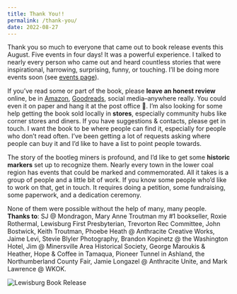 ```yaml
---
title: Thank You!!
permalink: /thank-you/
date: 2022-08-27
---
```




Thank you so much to everyone that came out to book release events  this August. Five events in four days! It was a powerful experience. I  talked to nearly every person who came out and heard countless stories  that were inspirational, harrowing, surprising, funny, or touching. I’ll be doing more events soon (see [events page](https://www.bootlegcoal.com/events-2/)).

If you’ve read some or part of the book, please **leave an honest review** online, be in [Amazon](https://www.amazon.com/Bootleg-Coal-Rebellion-Pennsylvania-1925-1942/dp/1629639338/ref=sr_1_1?crid=2Z5LU3QWR1RY&keywords=bootleg+coal+rebellion&qid=1662131188&sprefix=bootle%2Caps%2C870&sr=8-1), [Goodreads](https://www.goodreads.com/book/show/58603652-the-bootleg-coal-rebellion), social media–anywhere really. You could even it on paper and hang it at the post office 🤣. I’m also looking for some help getting the book sold locally in **stores**, especially community hubs like corner stores and diners. If you have  suggestions & contacts, please get in touch. I want the book to be  where people can find it, especially for people who don’t read often.  I’ve been getting a lot of requests asking where people can buy it and  I’d like to have a list to point people towards.

The story of the bootleg miners is profound, and I’d like to get some **historic markers** set up to recognize them. Nearly every town in the lower coal region  has events that could be marked and commemorated. All it takes is a  group of people and a little bit of work. If you know some people who’d like to work on that, get in touch. It requires doing a petition, some fundraising, some paperwork, and a dedication ceremony.

None of them were possible without the help of many, many people. **Thanks to**: SJ @ Mondragon, Mary Anne Troutman my #1 bookseller, Roxie Rothermal,  Lewisburg First Presbyterian, Trevorton Rec Committee, John Bostwick,  Keith Troutman, Phoebe Heath @ Anthracite Creative Works, Jaime Levi,  Stevie Blyler Photography, Brandon Kopinetz @ the Washington Hotel, Jim @ Minersville Area Historical Society, George Maroukis & Heather,  Hope & Coffee in Tamaqua, Pioneer Tunnel in Ashland, the  Northumberland County Fair, Jamie Longazel @ Anthracite Unite, and Mark  Lawrence @ WKOK.

![Lewisburg Book Release](https://i2.wp.com/www.bootlegcoal.com/wp-content/uploads/2022/08/Image-8-copy-1024x1024.jpg?ssl=1)
